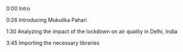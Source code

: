 0:00 Intro

0:26 Introducing Mukulika Pahari

1:30 Analyzing the impact of the lockdown on air quality in Delhi, India

3:45 Importing the necessary libraries
